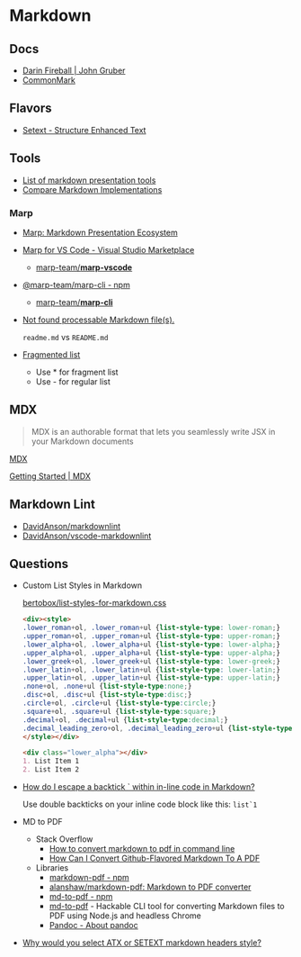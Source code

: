 # Markdown

<!-- Well this is meta -->


## Docs

* [Darin Fireball | John Gruber](https://daringfireball.net/projects/markdown/)
* [CommonMark](https://commonmark.org/help/)

## Flavors

* [Setext - Structure Enhanced Text](https://en.wikipedia.org/wiki/Setext)


## Tools

* [List of markdown presentation tools](https://gist.github.com/johnloy/27dd124ad40e210e91c70dd1c24ac8c8)
* [Compare Markdown Implementations](https://babelmark.github.io/)

### Marp

* [Marp: Markdown Presentation Ecosystem](https://marp.app/)
* [Marp for VS Code - Visual Studio Marketplace](https://marketplace.visualstudio.com/items?itemName=marp-team.marp-vscode)
  * [marp-team/**marp-vscode**](https://github.com/marp-team/marp-vscode)
* [@marp-team/marp-cli - npm](https://www.npmjs.com/package/@marp-team/marp-cli)
  * [marp-team/**marp-cli**](https://github.com/marp-team/marp-cli)

* [Not found processable Markdown file(s).](https://github.com/marp-team/marp-cli/issues/95)

   `readme.md` vs `README.md`

* [Fragmented list](https://github.com/marp-team/marpit/issues/145)

  * Use \* for fragment list
  * Use \- for regular list

## MDX

> MDX is an authorable format that lets you seamlessly write JSX in your Markdown documents


[MDX](https://mdxjs.com/)


[Getting Started | MDX](https://mdxjs.com/getting-started)

## Markdown Lint

* [DavidAnson/markdownlint](https://github.com/DavidAnson/markdownlint#configuration)
* [DavidAnson/vscode-markdownlint](https://github.com/DavidAnson/vscode-markdownlint#configure)


## Questions

* Custom List Styles in Markdown

    [bertobox/list-styles-for-markdown.css](https://gist.github.com/bertobox/3503850)

    ```html
    <div><style>
    .lower_roman+ol, .lower_roman+ul {list-style-type: lower-roman;}
    .upper_roman+ol, .upper_roman+ul {list-style-type: upper-roman;}
    .lower_alpha+ol, .lower_alpha+ul {list-style-type: lower-alpha;}
    .upper_alpha+ol, .upper_alpha+ul {list-style-type: upper-alpha;}
    .lower_greek+ol, .lower_greek+ul {list-style-type: lower-greek;}
    .lower_latin+ol, .lower_latin+ul {list-style-type: lower-latin;}
    .upper_latin+ol, .upper_latin+ul {list-style-type: upper-latin;}
    .none+ol, .none+ul {list-style-type:none;}
    .disc+ol, .disc+ul {list-style-type:disc;}
    .circle+ol, .circle+ul {list-style-type:circle;}
    .square+ol, .square+ul {list-style-type:square;}
    .decimal+ol, .decimal+ul {list-style-type:decimal;}
    .decimal_leading_zero+ol, .decimal_leading_zero+ul {list-style-type:decimal-leading-zero;}
    </style></div>
    ```

    ```md
    <div class="lower_alpha"></div>
    1. List Item 1
    2. List Item 2
    ```


* [How do I escape a backtick ` within in-line code in Markdown?](https://meta.stackexchange.com/q/82718/209031)

   Use double backticks on your inline code block like this: ``list`1``

* MD to PDF

  * Stack Overflow
    * [How to convert markdown to pdf in command line](https://stackoverflow.com/q/48821981/1366033)
    * [How Can I Convert Github-Flavored Markdown To A PDF](https://superuser.com/q/689056/180163)
  * Libraries
    * [markdown-pdf - npm](https://www.npmjs.com/package/markdown-pdf)
    * [alanshaw/markdown-pdf: Markdown to PDF converter](https://github.com/alanshaw/markdown-pdf)
    * [md-to-pdf - npm](https://www.npmjs.com/package/md-to-pdf)
    * [md-to-pdf](https://github.com/simonhaenisch/md-to-pdf#readme) - Hackable CLI tool for converting Markdown files to PDF using Node.js and headless Chrome
    * [Pandoc - About pandoc](https://pandoc.org/)

* [Why would you select ATX or SETEXT markdown headers style?](https://stackoverflow.com/q/56350341/1366033)
